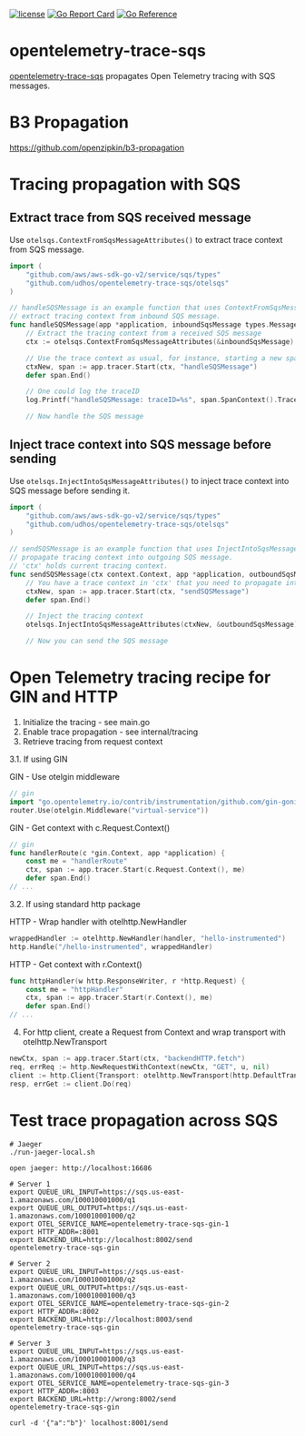 [![license](http://img.shields.io/badge/license-MIT-blue.svg)](https://github.com/udhos/opentelemetry-trace-sqs/blob/main/LICENSE)
[![Go Report Card](https://goreportcard.com/badge/github.com/udhos/opentelemetry-trace-sqs)](https://goreportcard.com/report/github.com/udhos/opentelemetry-trace-sqs)
[![Go Reference](https://pkg.go.dev/badge/github.com/udhos/opentelemetry-trace-sqs.svg)](https://pkg.go.dev/github.com/udhos/opentelemetry-trace-sqs)

# opentelemetry-trace-sqs

[opentelemetry-trace-sqs](https://github.com/udhos/opentelemetry-trace-sqs) propagates Open Telemetry tracing with SQS messages.

# B3 Propagation

https://github.com/openzipkin/b3-propagation

# Tracing propagation with SQS

## Extract trace from SQS received message

Use `otelsqs.ContextFromSqsMessageAttributes()` to extract trace context from SQS message.

```go
import (
    "github.com/aws/aws-sdk-go-v2/service/sqs/types"
    "github.com/udhos/opentelemetry-trace-sqs/otelsqs"
)

// handleSQSMessage is an example function that uses ContextFromSqsMessageAttributes to
// extract tracing context from inbound SQS message.
func handleSQSMessage(app *application, inboundSqsMessage types.Message) {
    // Extract the tracing context from a received SQS message
    ctx := otelsqs.ContextFromSqsMessageAttributes(&inboundSqsMessage)

    // Use the trace context as usual, for instance, starting a new span
    ctxNew, span := app.tracer.Start(ctx, "handleSQSMessage")
    defer span.End()

    // One could log the traceID
    log.Printf("handleSQSMessage: traceID=%s", span.SpanContext().TraceID().String())

    // Now handle the SQS message
```

## Inject trace context into SQS message before sending

Use `otelsqs.InjectIntoSqsMessageAttributes()` to inject trace context into SQS message before sending it.

```go
import (
    "github.com/aws/aws-sdk-go-v2/service/sqs/types"
    "github.com/udhos/opentelemetry-trace-sqs/otelsqs"
)

// sendSQSMessage is an example function that uses InjectIntoSqsMessageAttributes to
// propagate tracing context into outgoing SQS message.
// 'ctx' holds current tracing context.
func sendSQSMessage(ctx context.Context, app *application, outboundSqsMessage types.Message) {
    // You have a trace context in 'ctx' that you need to propagate into SQS message 'outboundSqsMessage'
    ctxNew, span := app.tracer.Start(ctx, "sendSQSMessage")
    defer span.End()

    // Inject the tracing context
    otelsqs.InjectIntoSqsMessageAttributes(ctxNew, &outboundSqsMessage)

    // Now you can send the SQS message
```

# Open Telemetry tracing recipe for GIN and HTTP

1. Initialize the tracing - see main.go
2. Enable trace propagation - see internal/tracing
3. Retrieve tracing from request context

3.1. If using GIN

GIN - Use otelgin middleware

```go
// gin
import "go.opentelemetry.io/contrib/instrumentation/github.com/gin-gonic/gin/otelgin"
router.Use(otelgin.Middleware("virtual-service"))
```

GIN - Get context with c.Request.Context()

```go
// gin
func handlerRoute(c *gin.Context, app *application) {
    const me = "handlerRoute"
    ctx, span := app.tracer.Start(c.Request.Context(), me)
    defer span.End()
// ...
```

3.2. If using standard http package

HTTP - Wrap handler with otelhttp.NewHandler

```go
wrappedHandler := otelhttp.NewHandler(handler, "hello-instrumented")
http.Handle("/hello-instrumented", wrappedHandler)
```

HTTP - Get context with r.Context()

```go
func httpHandler(w http.ResponseWriter, r *http.Request) {
    const me = "httpHandler"
    ctx, span := app.tracer.Start(r.Context(), me)
    defer span.End()
// ...
```

4. For http client, create a Request from Context and wrap transport with otelhttp.NewTransport

```go
newCtx, span := app.tracer.Start(ctx, "backendHTTP.fetch")
req, errReq := http.NewRequestWithContext(newCtx, "GET", u, nil)
client := http.Client{Transport: otelhttp.NewTransport(http.DefaultTransport)}
resp, errGet := client.Do(req)
```

# Test trace propagation across SQS

```
# Jaeger
./run-jaeger-local.sh

open jaeger: http://localhost:16686

# Server 1
export QUEUE_URL_INPUT=https://sqs.us-east-1.amazonaws.com/100010001000/q1
export QUEUE_URL_OUTPUT=https://sqs.us-east-1.amazonaws.com/100010001000/q2
export OTEL_SERVICE_NAME=opentelemetry-trace-sqs-gin-1
export HTTP_ADDR=:8001
export BACKEND_URL=http://localhost:8002/send
opentelemetry-trace-sqs-gin

# Server 2
export QUEUE_URL_INPUT=https://sqs.us-east-1.amazonaws.com/100010001000/q2
export QUEUE_URL_OUTPUT=https://sqs.us-east-1.amazonaws.com/100010001000/q3
export OTEL_SERVICE_NAME=opentelemetry-trace-sqs-gin-2
export HTTP_ADDR=:8002
export BACKEND_URL=http://localhost:8003/send
opentelemetry-trace-sqs-gin

# Server 3
export QUEUE_URL_INPUT=https://sqs.us-east-1.amazonaws.com/100010001000/q3
export QUEUE_URL_INPUT=https://sqs.us-east-1.amazonaws.com/100010001000/q4
export OTEL_SERVICE_NAME=opentelemetry-trace-sqs-gin-3
export HTTP_ADDR=:8003
export BACKEND_URL=http://wrong:8002/send
opentelemetry-trace-sqs-gin

curl -d '{"a":"b"}' localhost:8001/send
```
